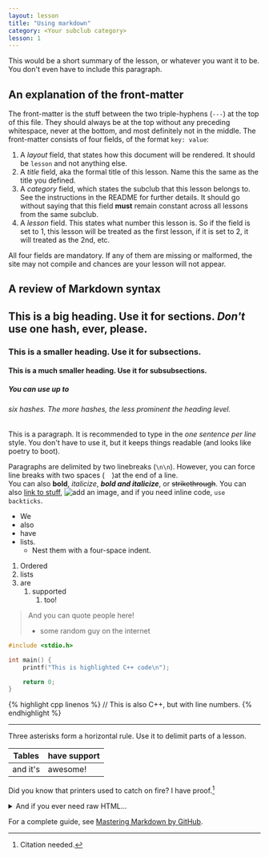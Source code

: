 ```yaml
---
layout: lesson
title: "Using markdown"
category: <Your subclub category>
lesson: 1
---
```


This would be a short summary of the lesson, or whatever you want it to be.
You don't even have to include this paragraph.

## An explanation of the front-matter

The front-matter is the stuff between the two triple-hyphens (`---`) at the top of this file.
They should always be at the top without any preceding whitespace, never at the bottom, and most definitely not in the middle.
The front-matter consists of four fields, of the format `key: value`:

1. A *layout* field, that states how this document will be rendered.
    It should be `lesson` and not anything else.
2. A *title* field, aka the formal title of this lesson.
    Name this the same as the title you defined.
3. A *category* field, which states the subclub that this lesson belongs to.
    See the instructions in the README for further details.
    It should go without saying that this field **must** remain constant across all lessons from the same subclub.
4. A *lesson* field.
    This states what number this lesson is.
    So if the field is set to 1, this lesson will be treated as the first lesson, if it is set to 2, it will treated as the 2nd, etc.

All four fields are mandatory. If any of them are missing or malformed, the site may not compile and chances are your lesson will not appear.

## A review of Markdown syntax

## This is a big heading. Use it for sections. *Don't* use one hash, ever, please.

### This is a smaller heading. Use it for subsections.

#### This is a much smaller heading. Use it for subsubsections.

##### You can use up to

###### six hashes. The more hashes, the less prominent the heading level.

This is a paragraph.
It is recommended to type in the *one sentence per line* style.
You don't have to use it, but it keeps things readable (and looks like poetry to boot).

Paragraphs are delimited by two linebreaks (`\n\n`).
However, you can force line breaks with two spaces (`  `)at the end of a line.  
You can also **bold**, _italicize_, **_bold and italicize_**, or ~~strikethrough~~.
You can also [link to stuff](https://www.google.ca),
![add an image](https://i.imgur.com/U1TnTl0.jpg),
and if you need inline code, `use backticks`.

- We
- also
- have
- lists.
    - Nest them with a four-space indent.

1. Ordered
2. lists
3. are
    1. supported
        1. too!

> And you can quote people here!
> - some random guy on the internet

```cpp
#include <stdio.h>

int main() {
    printf("This is highlighted C++ code\n");

    return 0;
}
```

{% highlight cpp linenos %}
// This is also C++, but with line numbers.
{% endhighlight %}

***

Three asterisks form a horizontal rule.
Use it to delimit parts of a lesson.

Tables|have support
------|------------
and it's|awesome!

Did you know that printers used to catch on fire?
I have proof.[^1]

<details>
    <summary>And if you ever need raw HTML&hellip;</summary>
    <p>&#8230;just write it.</p>
</details>

For a complete guide, see [Mastering Markdown by GitHub](https://guides.github.com/features/mastering-markdown/).

[^1]: Citation needed.
